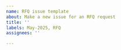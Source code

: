 ```yaml
---
name: RFQ issue template
about: Make a new issue for an RFQ request
title: ''
labels: May-2025, RFQ
assignees: ''

---
```



